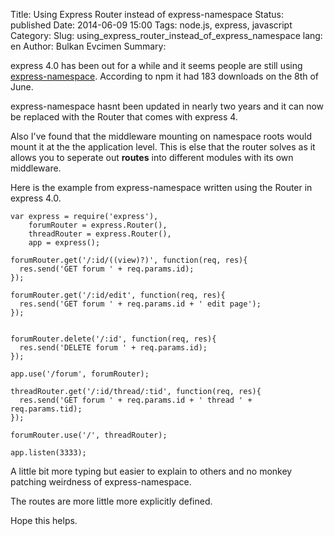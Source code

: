 Title: Using Express Router instead of express-namespace
Status: published
Date: 2014-06-09 15:00
Tags: node.js, express, javascript
Category:
Slug: using_express_router_instead_of_express_namespace
lang: en
Author: Bulkan Evcimen
Summary:

express 4.0 has been out for a while and it seems people are still using
[express-namespace](https://www.npmjs.org/package/express-namespace). According to
npm it had 183 downloads on the 8th of June.

express-namespace hasnt been updated in nearly two years and it can now be
replaced with the Router that comes with express 4.

Also I've found that the middleware mounting on namespace roots would mount it
at the the application level. This is else that the router solves as it allows 
you to seperate out __routes__ into different modules with its own middleware. 

Here is the example from express-namespace written using the Router in express 4.0.


    var express = require('express'),
        forumRouter = express.Router(),
        threadRouter = express.Router(),
        app = express();

    forumRouter.get('/:id/((view)?)', function(req, res){
      res.send('GET forum ' + req.params.id);
    });

    forumRouter.get('/:id/edit', function(req, res){
      res.send('GET forum ' + req.params.id + ' edit page');
    });


    forumRouter.delete('/:id', function(req, res){
      res.send('DELETE forum ' + req.params.id);
    });

    app.use('/forum', forumRouter);

    threadRouter.get('/:id/thread/:tid', function(req, res){
      res.send('GET forum ' + req.params.id + ' thread ' + req.params.tid);
    });

    forumRouter.use('/', threadRouter);

    app.listen(3333);


A little bit more typing but easier to explain to others and no monkey patching
weirdness of express-namespace.

The routes are more little more explicitly defined.

Hope this helps.
